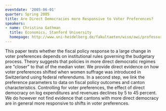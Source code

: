 ```yaml
---
eventdate: '2005-06-01'
quarter: Spring 2005
title: Are Direct Democracies more Responsive to Voter Preferences?
speakers:
- name: Christina Gathman
  title: Economics, Stanford University
  homepage: http://www.uni-heidelberg.de/fakultaeten/wiso/awi/professuren/amnpoe/gathmann_en.html
---
```

This paper tests whether the fiscal policy response to a large change in voter preferences depends on institutional rules governing the budgetary process. Theory suggests that policies in more direct democratic regimes are &quot;closer&quot; to that of the median voter. We provide direct evidence on how voter preferences shifted when women suffrage was introduced in Switzerland using federal referendums. In a second step, we link the preference parameters to data on fiscal policy outcomes and canton characteristics. Controlling for voter preferences, the effect of direct democracy on log expenditures and revenues declines by 5 to 45 percent. We do however not find evidence that cantons with more direct democracy are in general more responsive to shifts in voter preferences.